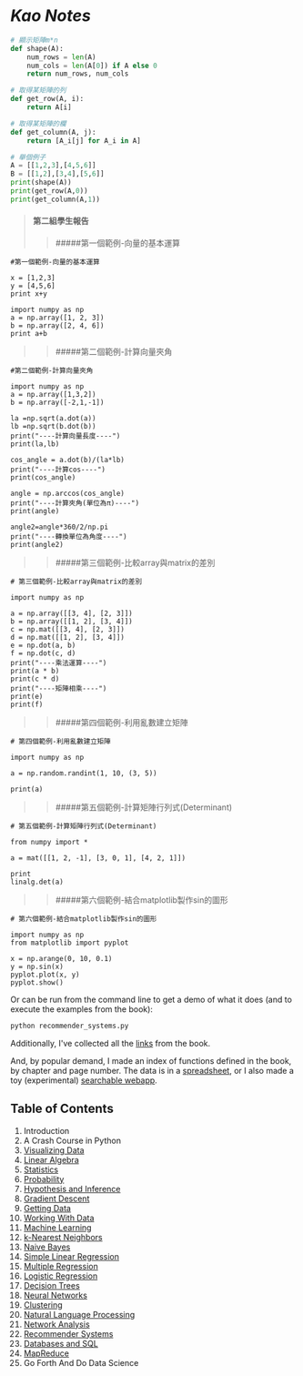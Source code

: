 *Kao Notes*
=========================

```python
# 顯示矩陣m*n
def shape(A):
    num_rows = len(A)
    num_cols = len(A[0]) if A else 0
    return num_rows, num_cols

# 取得某矩陣的列
def get_row(A, i):
    return A[i]

# 取得某矩陣的欄
def get_column(A, j):
    return [A_i[j] for A_i in A]

# 舉個例子
A = [[1,2,3],[4,5,6]]
B = [[1,2],[3,4],[5,6]]
print(shape(A))
print(get_row(A,0))
print(get_column(A,1))
```


>#### 第二組學生報告
>>#####第一個範例-向量的基本運算

```
#第一個範例-向量的基本運算

x = [1,2,3]
y = [4,5,6]
print x+y

import numpy as np
a = np.array([1, 2, 3])
b = np.array([2, 4, 6])
print a+b
```


>>#####第二個範例-計算向量夾角
```
#第二個範例-計算向量夾角

import numpy as np
a = np.array([1,3,2])
b = np.array([-2,1,-1])

la =np.sqrt(a.dot(a))
lb =np.sqrt(b.dot(b))
print("----計算向量長度----")
print(la,lb)

cos_angle = a.dot(b)/(la*lb)
print("----計算cos----")
print(cos_angle)

angle = np.arccos(cos_angle)
print("----計算夾角(單位為π)----")
print(angle)

angle2=angle*360/2/np.pi
print("----轉換單位為角度----")
print(angle2)
```

>>#####第三個範例-比較array與matrix的差別
```
# 第三個範例-比較array與matrix的差別

import numpy as np

a = np.array([[3, 4], [2, 3]])
b = np.array([[1, 2], [3, 4]])
c = np.mat([[3, 4], [2, 3]])
d = np.mat([[1, 2], [3, 4]])
e = np.dot(a, b)
f = np.dot(c, d)
print("----乘法運算----")
print(a * b)
print(c * d)
print("----矩陣相乘----")
print(e)
print(f)
```

>>#####第四個範例-利用亂數建立矩陣
```
# 第四個範例-利用亂數建立矩陣

import numpy as np

a = np.random.randint(1, 10, (3, 5))

print(a)
```

>>#####第五個範例-計算矩陣行列式(Determinant)
```
# 第五個範例-計算矩陣行列式(Determinant) 

from numpy import *

a = mat([[1, 2, -1], [3, 0, 1], [4, 2, 1]])

print
linalg.det(a)
```

>>#####第六個範例-結合matplotlib製作sin的圖形
```
# 第六個範例-結合matplotlib製作sin的圖形

import numpy as np
from matplotlib import pyplot

x = np.arange(0, 10, 0.1)
y = np.sin(x)
pyplot.plot(x, y)
pyplot.show()
```

Or can be run from the command line to get a demo of what it does (and to execute the examples from the book):

```bat
python recommender_systems.py
```  

Additionally, I've collected all the [links](https://github.com/joelgrus/data-science-from-scratch/blob/master/links.md) from the book.

And, by popular demand, I made an index of functions defined in the book, by chapter and page number. 
The data is in a [spreadsheet](https://docs.google.com/spreadsheets/d/1mjGp94ehfxWOEaAFJsPiHqIeOioPH1vN1PdOE6v1az8/edit?usp=sharing), or I also made a toy (experimental) [searchable webapp](http://joelgrus.com/experiments/function-index/).

## Table of Contents

1. Introduction
2. A Crash Course in Python
3. [Visualizing Data](https://github.com/joelgrus/data-science-from-scratch/blob/master/code/visualizing_data.py)
4. [Linear Algebra](https://github.com/joelgrus/data-science-from-scratch/blob/master/code/linear_algebra.py)
5. [Statistics](https://github.com/joelgrus/data-science-from-scratch/blob/master/code/statistics.py)
6. [Probability](https://github.com/joelgrus/data-science-from-scratch/blob/master/code/probability.py)
7. [Hypothesis and Inference](https://github.com/joelgrus/data-science-from-scratch/blob/master/code/hypothesis_and_inference.py)
8. [Gradient Descent](https://github.com/joelgrus/data-science-from-scratch/blob/master/code/gradient_descent.py)
9. [Getting Data](https://github.com/joelgrus/data-science-from-scratch/blob/master/code/getting_data.py)
10. [Working With Data](https://github.com/joelgrus/data-science-from-scratch/blob/master/code/working_with_data.py)
11. [Machine Learning](https://github.com/joelgrus/data-science-from-scratch/blob/master/code/machine_learning.py)
12. [k-Nearest Neighbors](https://github.com/joelgrus/data-science-from-scratch/blob/master/code/nearest_neighbors.py)
13. [Naive Bayes](https://github.com/joelgrus/data-science-from-scratch/blob/master/code/naive_bayes.py)
14. [Simple Linear Regression](https://github.com/joelgrus/data-science-from-scratch/blob/master/code/simple_linear_regression.py)
15. [Multiple Regression](https://github.com/joelgrus/data-science-from-scratch/blob/master/code/multiple_regression.py)
16. [Logistic Regression](https://github.com/joelgrus/data-science-from-scratch/blob/master/code/logistic_regression.py)
17. [Decision Trees](https://github.com/joelgrus/data-science-from-scratch/blob/master/code/decision_trees.py)
18. [Neural Networks](https://github.com/joelgrus/data-science-from-scratch/blob/master/code/neural_networks.py)
19. [Clustering](https://github.com/joelgrus/data-science-from-scratch/blob/master/code/clustering.py)
20. [Natural Language Processing](https://github.com/joelgrus/data-science-from-scratch/blob/master/code/natural_language_processing.py)
21. [Network Analysis](https://github.com/joelgrus/data-science-from-scratch/blob/master/code/network_analysis.py)
22. [Recommender Systems](https://github.com/joelgrus/data-science-from-scratch/blob/master/code/recommender_systems.py)
23. [Databases and SQL](https://github.com/joelgrus/data-science-from-scratch/blob/master/code/databases.py)
24. [MapReduce](https://github.com/joelgrus/data-science-from-scratch/blob/master/code/mapreduce.py)
25. Go Forth And Do Data Science
